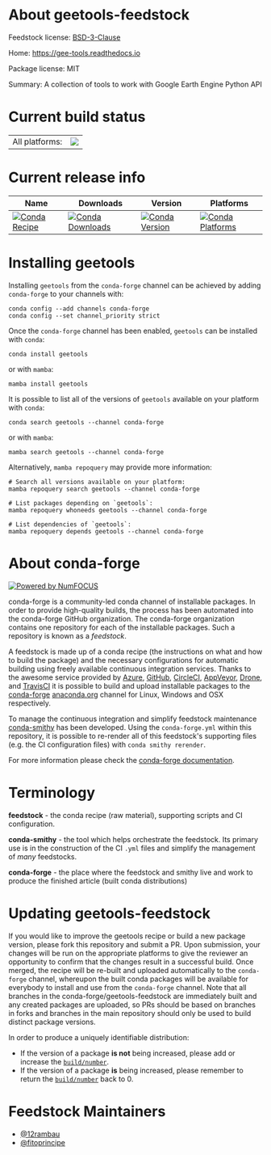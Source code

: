 About geetools-feedstock
========================

Feedstock license: [BSD-3-Clause](https://github.com/conda-forge/geetools-feedstock/blob/main/LICENSE.txt)

Home: https://gee-tools.readthedocs.io

Package license: MIT

Summary: A collection of tools to work with Google Earth Engine Python API

Current build status
====================


<table><tr><td>All platforms:</td>
    <td>
      <a href="https://dev.azure.com/conda-forge/feedstock-builds/_build/latest?definitionId=21477&branchName=main">
        <img src="https://dev.azure.com/conda-forge/feedstock-builds/_apis/build/status/geetools-feedstock?branchName=main">
      </a>
    </td>
  </tr>
</table>

Current release info
====================

| Name | Downloads | Version | Platforms |
| --- | --- | --- | --- |
| [![Conda Recipe](https://img.shields.io/badge/recipe-geetools-green.svg)](https://anaconda.org/conda-forge/geetools) | [![Conda Downloads](https://img.shields.io/conda/dn/conda-forge/geetools.svg)](https://anaconda.org/conda-forge/geetools) | [![Conda Version](https://img.shields.io/conda/vn/conda-forge/geetools.svg)](https://anaconda.org/conda-forge/geetools) | [![Conda Platforms](https://img.shields.io/conda/pn/conda-forge/geetools.svg)](https://anaconda.org/conda-forge/geetools) |

Installing geetools
===================

Installing `geetools` from the `conda-forge` channel can be achieved by adding `conda-forge` to your channels with:

```
conda config --add channels conda-forge
conda config --set channel_priority strict
```

Once the `conda-forge` channel has been enabled, `geetools` can be installed with `conda`:

```
conda install geetools
```

or with `mamba`:

```
mamba install geetools
```

It is possible to list all of the versions of `geetools` available on your platform with `conda`:

```
conda search geetools --channel conda-forge
```

or with `mamba`:

```
mamba search geetools --channel conda-forge
```

Alternatively, `mamba repoquery` may provide more information:

```
# Search all versions available on your platform:
mamba repoquery search geetools --channel conda-forge

# List packages depending on `geetools`:
mamba repoquery whoneeds geetools --channel conda-forge

# List dependencies of `geetools`:
mamba repoquery depends geetools --channel conda-forge
```


About conda-forge
=================

[![Powered by
NumFOCUS](https://img.shields.io/badge/powered%20by-NumFOCUS-orange.svg?style=flat&colorA=E1523D&colorB=007D8A)](https://numfocus.org)

conda-forge is a community-led conda channel of installable packages.
In order to provide high-quality builds, the process has been automated into the
conda-forge GitHub organization. The conda-forge organization contains one repository
for each of the installable packages. Such a repository is known as a *feedstock*.

A feedstock is made up of a conda recipe (the instructions on what and how to build
the package) and the necessary configurations for automatic building using freely
available continuous integration services. Thanks to the awesome service provided by
[Azure](https://azure.microsoft.com/en-us/services/devops/), [GitHub](https://github.com/),
[CircleCI](https://circleci.com/), [AppVeyor](https://www.appveyor.com/),
[Drone](https://cloud.drone.io/welcome), and [TravisCI](https://travis-ci.com/)
it is possible to build and upload installable packages to the
[conda-forge](https://anaconda.org/conda-forge) [anaconda.org](https://anaconda.org/)
channel for Linux, Windows and OSX respectively.

To manage the continuous integration and simplify feedstock maintenance
[conda-smithy](https://github.com/conda-forge/conda-smithy) has been developed.
Using the ``conda-forge.yml`` within this repository, it is possible to re-render all of
this feedstock's supporting files (e.g. the CI configuration files) with ``conda smithy rerender``.

For more information please check the [conda-forge documentation](https://conda-forge.org/docs/).

Terminology
===========

**feedstock** - the conda recipe (raw material), supporting scripts and CI configuration.

**conda-smithy** - the tool which helps orchestrate the feedstock.
                   Its primary use is in the construction of the CI ``.yml`` files
                   and simplify the management of *many* feedstocks.

**conda-forge** - the place where the feedstock and smithy live and work to
                  produce the finished article (built conda distributions)


Updating geetools-feedstock
===========================

If you would like to improve the geetools recipe or build a new
package version, please fork this repository and submit a PR. Upon submission,
your changes will be run on the appropriate platforms to give the reviewer an
opportunity to confirm that the changes result in a successful build. Once
merged, the recipe will be re-built and uploaded automatically to the
`conda-forge` channel, whereupon the built conda packages will be available for
everybody to install and use from the `conda-forge` channel.
Note that all branches in the conda-forge/geetools-feedstock are
immediately built and any created packages are uploaded, so PRs should be based
on branches in forks and branches in the main repository should only be used to
build distinct package versions.

In order to produce a uniquely identifiable distribution:
 * If the version of a package **is not** being increased, please add or increase
   the [``build/number``](https://docs.conda.io/projects/conda-build/en/latest/resources/define-metadata.html#build-number-and-string).
 * If the version of a package **is** being increased, please remember to return
   the [``build/number``](https://docs.conda.io/projects/conda-build/en/latest/resources/define-metadata.html#build-number-and-string)
   back to 0.

Feedstock Maintainers
=====================

* [@12rambau](https://github.com/12rambau/)
* [@fitoprincipe](https://github.com/fitoprincipe/)

